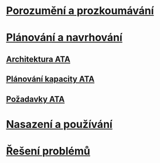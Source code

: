 # [Porozumění a prozkoumávání](/advanced-threat-analytics/understand-explore/what-is-ata)
# [Plánování a navrhování](ata-capacity-planning.md)
## [Architektura ATA](ata-architecture.md)
## [Plánování kapacity ATA](ata-capacity-planning.md)
## [Požadavky ATA](ata-prerequisites.md)
# [Nasazení a používání](/advanced-threat-analytics/deploy-use/install-ata)
# [Řešení problémů](/advanced-threat-analytics/troubleshoot/troubleshooting-ata-using-logs)


<!--HONumber=Jul16_HO3-->


